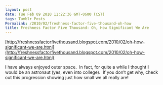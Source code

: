 ```yaml
---
layout: post
date: Tue Feb 09 2010 11:22:36 GMT-0600 (CST)
tags: Tumblr Posts
Permalink: /2010/02/freshness-factor-five-thousand-oh-how
title: Freshness Factor Five Thousand: Oh, How Significant We Are
---
```


[http://freshnessfactorfivethousand.blogspot.com/2010/02/oh-how-significant-we-are.html](http://freshnessfactorfivethousand.blogspot.com/2010/02/oh-how-significant-we-are.html)

I have always enjoyed outer space.  In fact, for quite a while I thought I would be an astronaut (yes, even into college).  If you don’t get why, check out this progression showing just how small we all really are!

